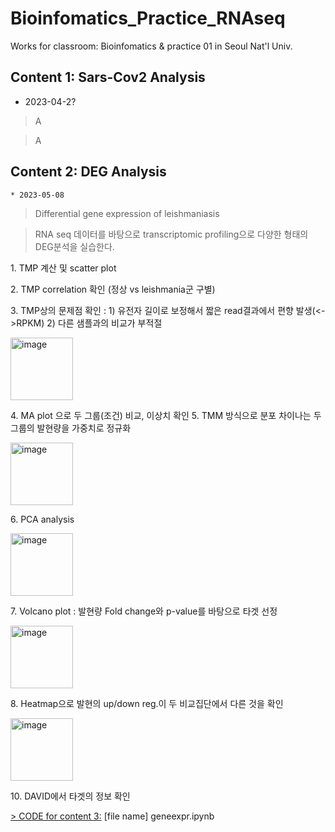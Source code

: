 # Bioinfomatics_Practice_RNAseq
Works for classroom: Bioinfomatics &amp; practice 01 in Seoul Nat'l Univ. 

  ## Content 1: Sars-Cov2 Analysis
  * 2023-04-2? 
  > A
  
  > A
  
  ## Content 2: DEG Analysis
    * 2023-05-08
  > Differential gene expression of leishmaniasis

  > RNA seq 데이터를 바탕으로 transcriptomic profiling으로 다양한 형태의 DEG분석을 실습한다. 
    <p align="left">
   </p>
  1. TMP 계산 및 scatter plot
    <p align="left">
   </p>
  2. TMP correlation 확인 (정상 vs leishmania군 구별)
    <p align="left">
   </p>
  3. TMP상의 문제점 확인 : 1) 유전자 길이로 보정해서 짧은 read결과에서 편향 발생(<->RPKM)
                           2) 다른 샘플과의 비교가 부적절
      <p align="left">
  <img src="https://github.com/WoobeenJeong/bioinfo1_jwb/assets/132027211/d7a9dc9c-d5ce-4697-a9bb-2a4b80a15288" alt="image" width="auto" height="100">
   </p>
  4. MA plot 으로 두 그룹(조건) 비교, 이상치 확인
  5. TMM 방식으로 분포 차이나는 두 그룹의 발현량을 가중치로 정규화
      <p align="left">
  <img src="https://github.com/WoobeenJeong/bioinfo1_jwb/assets/132027211/8d079af5-5b32-4ea7-a821-160a44547082" alt="image" width="auto" height="100">
   </p>
  6. PCA analysis
      <p align="left">
  <img src="https://github.com/WoobeenJeong/bioinfo1_jwb/assets/132027211/ec0e0f89-1106-4cb1-b785-594141cfde2c" alt="image" width="auto" height="100">
   </p>
  7. Volcano plot : 발현량 Fold change와 p-value를 바탕으로 타겟 선정
      <p align="left">
  <img src="https://github.com/WoobeenJeong/bioinfo1_jwb/assets/132027211/2bae2935-d3e5-4256-bca2-3fcdb5959f72" alt="image" width="auto" height="100">
   </p>
  8. Heatmap으로 발현의 up/down reg.이 두 비교집단에서 다른 것을 확인
      <p align="left">
  <img src="https://github.com/WoobeenJeong/bioinfo1_jwb/assets/132027211/b2edd6fe-8a33-441e-b7bd-33d0a6ed7a36" alt="image" width="auto" height="100">
   </p>
  10. DAVID에서 타겟의 정보 확인
  
  [> CODE for content 3:](https://github.com/WoobeenJeong/bioinfo1_jwb/blob/main/geneexpr.ipynb)
  [file name] geneexpr.ipynb
